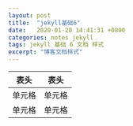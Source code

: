 ```yaml
---
layout: post
title:  "jekyll基础6"
date:   2020-01-20 14:41:31 +0800
categories: notes jekyll
tags: jekyll 基础 6 文档 样式
excerpt: "博客文档样式"
--- 
```


|  表头   |  表头  |
|  ----   |  ---- |
| 单元格  | 单元格 |
| 单元格  | 单元格 |